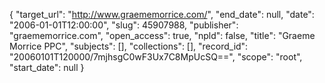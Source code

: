 {
  "target_url": "http://www.graememorrice.com/", 
  "end_date": null, 
  "date": "2006-01-01T12:00:00", 
  "slug": 45907988, 
  "publisher": "graememorrice.com", 
  "open_access": true, 
  "npld": false, 
  "title": "Graeme Morrice PPC", 
  "subjects": [], 
  "collections": [], 
  "record_id": "20060101T120000/7mjhsgC0wF3Ux7C8MpUcSQ==", 
  "scope": "root", 
  "start_date": null
}

